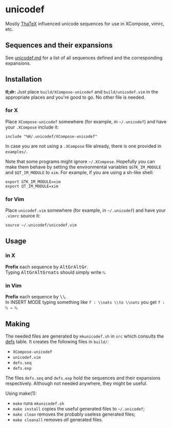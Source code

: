 # unicodef

Mostly [ThaTeX] influenced unicode sequences for use in XCompose, vimrc, etc.



## Sequences and their expansions

See [unicodef.md] for a list of all sequences defined and the corresponding expansions.


## Installation

**tl;dr:** Just place `build/XCompose-unicodef` and `build/unicodef.vim` in the appropriate places and you're good to go.  No other file is needed.

### for X
Place `XCompose-unicodef` somewhere (for example, in `~/.unicodef`) and have your `.XCompose` include it:
```
include "%H/.unicodef/XCompose-unicodef"
```
In case you are not using a `.XCompose` file already, there is one provided in `examples/`.

Note that some programs might ignore `~/.XCompose`.  Hopefully you can make them behave by setting the environmental variables `$GTK_IM_MODULE` and `$QT_IM_MODULE` to `xim`.  For example, if you are using a sh-like shell:
```
export GTK_IM_MODULE=xim
export QT_IM_MODULE=xim
```

### for Vim
Place `unicodef.vim` somewhere (for example, in `~/.unicodef`) and have your `.vimrc` source it:
```
source ~/.unicodef/unicodef.vim
```


## Usage

### in X
**Prefix** each sequence by <kbd>AltGr</kbd><kbd>AltGr</kbd>.  
Typing <kbd>AltGr</kbd><kbd>AltGr</kbd><kbd>n</kbd><kbd>a</kbd><kbd>t</kbd><kbd>s</kbd> should simply write `ℕ`.

### in Vim
**Prefix** each sequence by <kbd>\\</kbd><kbd>\\</kbd>.  
In INSERT MODE typing something like `f : \\nats \\to \\nats` you get `f : ℕ → ℕ`.


## Making

The needed files are generated by `mkunicodef.sh` in `src` which consults the [defs] table.
It creates the following files in `build/`:

* `XCompose-unicodef`
* `unicodef.vim`
* `defs.seq`
* `defs.exp`

The files `defs.seq` and `defs.exp` hold the sequences and their expansions respectively.  Although not needed anywhere, they might be useful.

Using make(1):

* `make` runs `mkunicodef.sh`
* `make install` copies the useful generated files to `~/.unicodef`;
* `make clean` removes the probably useless generated files;
* `make cleanall` removes *all* generated files.


[defs]:        src/defs
[unicodef.md]: build/unicodef.md
[ThaTeX]:      https://github.com/tsouanas/thatex

